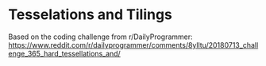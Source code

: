 # Tesselations and Tilings
Based on the coding challenge from r/DailyProgrammer: https://www.reddit.com/r/dailyprogrammer/comments/8ylltu/20180713_challenge_365_hard_tessellations_and/
